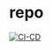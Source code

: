 # repo
[![CI-CD](https://github.com/maljanjaty/repo/actions/workflows/CI-CD.yml/badge.svg)](https://github.com/maljanjaty/repo/actions/workflows/CI-CD.yml)
